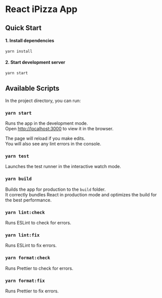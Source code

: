 # React iPizza App

## Quick Start

#### 1. Install dependencies

`yarn install`

#### 2. Start development server

`yarn start`

## Available Scripts

In the project directory, you can run:

### `yarn start`

Runs the app in the development mode.<br />
Open [http://localhost:3000](http://localhost:3000) to view it in the browser.

The page will reload if you make edits.<br />
You will also see any lint errors in the console.

### `yarn test`

Launches the test runner in the interactive watch mode.<br />

### `yarn build`

Builds the app for production to the `build` folder.<br />
It correctly bundles React in production mode and optimizes the build for the best performance.

### `yarn lint:check`

Runs ESLint to check for errors.

### `yarn lint:fix`

Runs ESLint to fix errors.

### `yarn format:check`

Runs Prettier to check for errors.

### `yarn format:fix`

Runs Prettier to fix errors.
